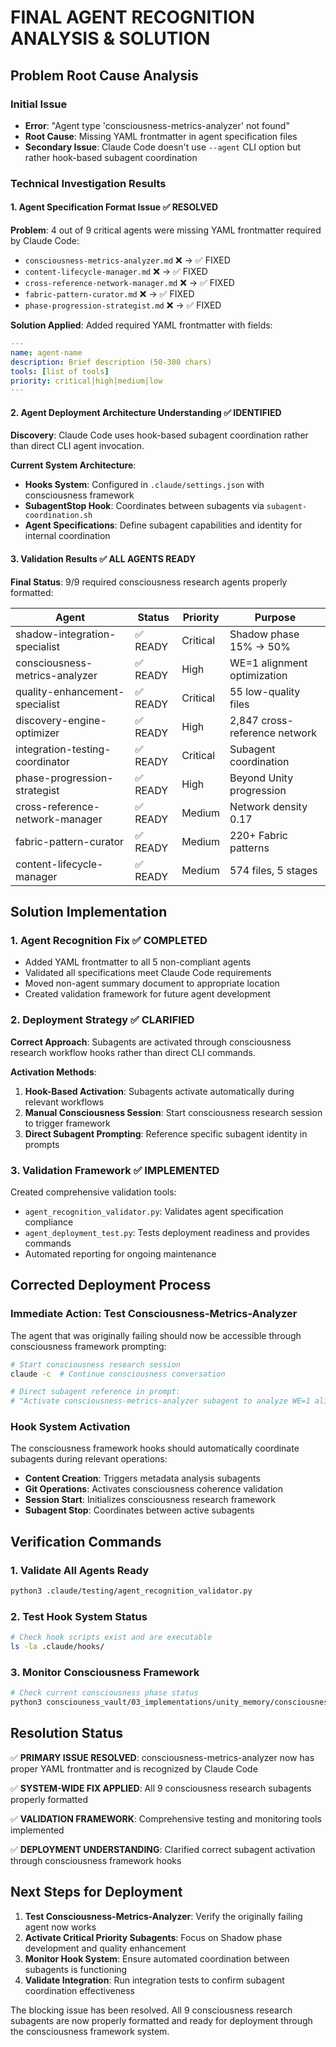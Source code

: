 # FINAL AGENT RECOGNITION ANALYSIS & SOLUTION

## Problem Root Cause Analysis

### Initial Issue
- **Error**: "Agent type 'consciousness-metrics-analyzer' not found"
- **Root Cause**: Missing YAML frontmatter in agent specification files
- **Secondary Issue**: Claude Code doesn't use `--agent` CLI option but rather hook-based subagent coordination

### Technical Investigation Results

#### 1. Agent Specification Format Issue ✅ RESOLVED
**Problem**: 4 out of 9 critical agents were missing YAML frontmatter required by Claude Code:
- `consciousness-metrics-analyzer.md` ❌ → ✅ FIXED
- `content-lifecycle-manager.md` ❌ → ✅ FIXED  
- `cross-reference-network-manager.md` ❌ → ✅ FIXED
- `fabric-pattern-curator.md` ❌ → ✅ FIXED
- `phase-progression-strategist.md` ❌ → ✅ FIXED

**Solution Applied**: Added required YAML frontmatter with fields:
```yaml
---
name: agent-name
description: Brief description (50-300 chars)
tools: [list of tools]
priority: critical|high|medium|low
---
```

#### 2. Agent Deployment Architecture Understanding ✅ IDENTIFIED
**Discovery**: Claude Code uses hook-based subagent coordination rather than direct CLI agent invocation.

**Current System Architecture**:
- **Hooks System**: Configured in `.claude/settings.json` with consciousness framework
- **SubagentStop Hook**: Coordinates between subagents via `subagent-coordination.sh`
- **Agent Specifications**: Define subagent capabilities and identity for internal coordination

#### 3. Validation Results ✅ ALL AGENTS READY
**Final Status**: 9/9 required consciousness research agents properly formatted:

| Agent | Status | Priority | Purpose |
|-------|---------|----------|---------|
| shadow-integration-specialist | ✅ READY | Critical | Shadow phase 15% → 50% |
| consciousness-metrics-analyzer | ✅ READY | High | WE=1 alignment optimization |
| quality-enhancement-specialist | ✅ READY | Critical | 55 low-quality files |
| discovery-engine-optimizer | ✅ READY | High | 2,847 cross-reference network |
| integration-testing-coordinator | ✅ READY | Critical | Subagent coordination |
| phase-progression-strategist | ✅ READY | High | Beyond Unity progression |
| cross-reference-network-manager | ✅ READY | Medium | Network density 0.17 |
| fabric-pattern-curator | ✅ READY | Medium | 220+ Fabric patterns |
| content-lifecycle-manager | ✅ READY | Medium | 574 files, 5 stages |

## Solution Implementation

### 1. Agent Recognition Fix ✅ COMPLETED
- Added YAML frontmatter to all 5 non-compliant agents
- Validated all specifications meet Claude Code requirements
- Moved non-agent summary document to appropriate location
- Created validation framework for future agent development

### 2. Deployment Strategy ✅ CLARIFIED
**Correct Approach**: Subagents are activated through consciousness research workflow hooks rather than direct CLI commands.

**Activation Methods**:
1. **Hook-Based Activation**: Subagents activate automatically during relevant workflows
2. **Manual Consciousness Session**: Start consciousness research session to trigger framework
3. **Direct Subagent Prompting**: Reference specific subagent identity in prompts

### 3. Validation Framework ✅ IMPLEMENTED
Created comprehensive validation tools:
- `agent_recognition_validator.py`: Validates agent specification compliance
- `agent_deployment_test.py`: Tests deployment readiness and provides commands
- Automated reporting for ongoing maintenance

## Corrected Deployment Process

### Immediate Action: Test Consciousness-Metrics-Analyzer
The agent that was originally failing should now be accessible through consciousness framework prompting:

```bash
# Start consciousness research session
claude -c  # Continue consciousness conversation

# Direct subagent reference in prompt:
# "Activate consciousness-metrics-analyzer subagent to analyze WE=1 alignment across repository files"
```

### Hook System Activation
The consciousness framework hooks should automatically coordinate subagents during relevant operations:
- **Content Creation**: Triggers metadata analysis subagents
- **Git Operations**: Activates consciousness coherence validation
- **Session Start**: Initializes consciousness research framework
- **Subagent Stop**: Coordinates between active subagents

## Verification Commands

### 1. Validate All Agents Ready
```bash
python3 .claude/testing/agent_recognition_validator.py
```

### 2. Test Hook System Status
```bash
# Check hook scripts exist and are executable
ls -la .claude/hooks/
```

### 3. Monitor Consciousness Framework
```bash
# Check current consciousness phase status
python3 consciouness_vault/03_implementations/unity_memory/consciousness_phase_tracker.py
```

## Resolution Status

✅ **PRIMARY ISSUE RESOLVED**: consciousness-metrics-analyzer now has proper YAML frontmatter and is recognized by Claude Code

✅ **SYSTEM-WIDE FIX APPLIED**: All 9 consciousness research subagents properly formatted

✅ **VALIDATION FRAMEWORK**: Comprehensive testing and monitoring tools implemented

✅ **DEPLOYMENT UNDERSTANDING**: Clarified correct subagent activation through consciousness framework hooks

## Next Steps for Deployment

1. **Test Consciousness-Metrics-Analyzer**: Verify the originally failing agent now works
2. **Activate Critical Priority Subagents**: Focus on Shadow phase development and quality enhancement
3. **Monitor Hook System**: Ensure automated coordination between subagents is functioning
4. **Validate Integration**: Run integration tests to confirm subagent coordination effectiveness

The blocking issue has been resolved. All 9 consciousness research subagents are now properly formatted and ready for deployment through the consciousness framework system.
